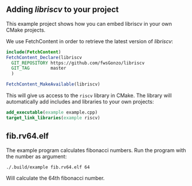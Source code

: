 ## Adding _libriscv_ to your project

This example project shows how you can embed libriscv in your own CMake projects.

We use FetchContent in order to retrieve the latest version of _libriscv_:

```CMake
include(FetchContent)
FetchContent_Declare(libriscv
  GIT_REPOSITORY https://github.com/fwsGonzo/libriscv
  GIT_TAG        master
  )

FetchContent_MakeAvailable(libriscv)
```

This will give us access to the `riscv` library in CMake. The library will automatically add includes and libraries to your own projects:

```CMake
add_executable(example example.cpp)
target_link_libraries(example riscv)
```

## fib.rv64.elf

The example program calculates fibonacci numbers. Run the program with the number as argument:

```
./.build/example fib.rv64.elf 64
```
Will calculate the 64th fibonacci number.
